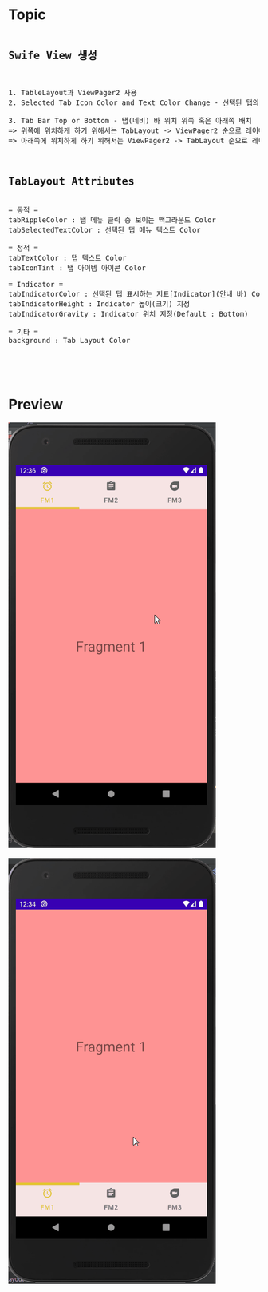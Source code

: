 # Topic

<pre>
<h2>Swife View 생성</h2>

1. TableLayout과 ViewPager2 사용
2. Selected Tab Icon Color and Text Color Change - 선택된 탭의 아이콘, 텍스트 컬러 변경

3. Tab Bar Top or Bottom - 탭(네비) 바 위치 위쪽 혹은 아래쪽 배치
=> 위쪽에 위치하게 하기 위해서는 TabLayout -> ViewPager2 순으로 레이아웃 구성
=> 아래쪽에 위치하게 하기 위해서는 ViewPager2 -> TabLayout 순으로 레이아웃 구성


<h2>TabLayout Attributes</h2>
= 동적 =
tabRippleColor : 탭 메뉴 클릭 중 보이는 백그라운드 Color
tabSelectedTextColor : 선택된 탭 메뉴 텍스트 Color

= 정적 =
tabTextColor : 탭 텍스트 Color
tabIconTint : 탭 아이템 아이콘 Color

= Indicator =
tabIndicatorColor : 선택된 탭 표시하는 지표[Indicator](안내 바) Color
tabIndicatorHeight : Indicator 높이(크기) 지정
tabIndicatorGravity : Indicator 위치 지정(Default : Bottom)

= 기타 =
background : Tab Layout Color

</pre>

<br><br>

# Preview

![preview](preview.gif)
<br><br>
![preview2](preview2.gif)
